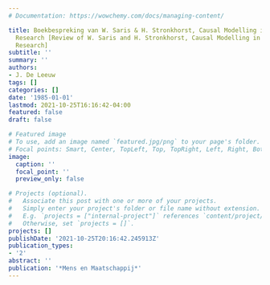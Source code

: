 ```yaml
---
# Documentation: https://wowchemy.com/docs/managing-content/

title: Boekbespreking van W. Saris & H. Stronkhorst, Causal Modelling in Nonexperimental
  Research [Review of W. Saris and H. Stronkhorst, Causal Modelling in Nonexperimental
  Research]
subtitle: ''
summary: ''
authors:
- J. De Leeuw
tags: []
categories: []
date: '1985-01-01'
lastmod: 2021-10-25T16:16:42-04:00
featured: false
draft: false

# Featured image
# To use, add an image named `featured.jpg/png` to your page's folder.
# Focal points: Smart, Center, TopLeft, Top, TopRight, Left, Right, BottomLeft, Bottom, BottomRight.
image:
  caption: ''
  focal_point: ''
  preview_only: false

# Projects (optional).
#   Associate this post with one or more of your projects.
#   Simply enter your project's folder or file name without extension.
#   E.g. `projects = ["internal-project"]` references `content/project/deep-learning/index.md`.
#   Otherwise, set `projects = []`.
projects: []
publishDate: '2021-10-25T20:16:42.245913Z'
publication_types:
- '2'
abstract: ''
publication: '*Mens en Maatschappij*'
---
```

